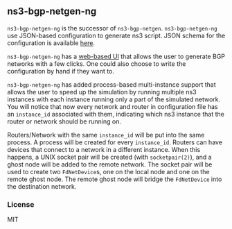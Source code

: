 ns3-bgp-netgen-ng
---

`ns3-bgp-netgen-ng` is the successor of `ns3-bgp-netgen`. `ns3-bgp-netgen-ng` use JSON-based configuration to generate ns3 script. JSON schema for the configuration is available [here](https://raw.githubusercontent.com/Nat-Lab/ns3-bgp-netgen-ng/master/res/netgen-conf-schema.json).

`ns3-bgp-netgen-ng` has a [web-based UI](https://lab.nat.moe/ns3-bgp-netgen-ng/) that allows the user to generate BGP networks with a few clicks. One could also choose to write the configuration by hand if they want to.

`ns3-bgp-netgen-ng` has added process-based multi-instance support that allows the user to speed up the simulation by running multiple ns3 instances with each instance running only a part of the simulated network. You will notice that now every network and router in configuration file has an `instance_id` associated with them, indicating which ns3 instance that the router or network should be running on.

Routers/Network with the same `instance_id` will be put into the same process. A process will be created for every `instance_id`. Routers can have devices that connect to a network in a different instance. When this happens, a UNIX socket pair will be created (with `socketpair(2)`), and a ghost node will be added to the remote network. The socket pair will be used to create two `FdNetDevice`s, one on the local node and one on the remote ghost node. The remote ghost node will bridge the `FdNetDevice` into the destination network.

### License

MIT
